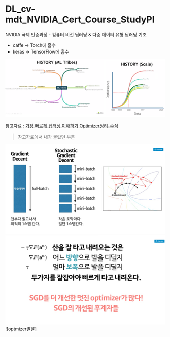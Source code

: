 # DL_cv-mdt_NVIDIA_Cert_Course_StudyPI
NVIDIA 국제 인증과정 - 컴퓨터 비전 딥러닝 &amp; 다중 데이터 유형 딥러닝 기초


* caffe -> Torch에 흡수
* keras -> TensorFlow에 흡수

![](https://github.com/lkeonwoo94/DL_cv-mdt_NVIDIA_Cert_Course_StudyPI/blob/master/ML.png)


참고자료 : [가장 빠르게 딥러닝 이해하기](https://www.slideshare.net/yongho/ss-79607172/49)
[Optimizer정리-수식](http://shuuki4.github.io/deep%20learning/2016/05/20/Gradient-Descent-Algorithm-Overview.html)


> 참고자료에서 내가 몰랐던 부분

![SGD](https://github.com/lkeonwoo94/DL_cv-mdt_NVIDIA_Cert_Course_StudyPI/blob/master/SGD.png)   
![opt](https://github.com/lkeonwoo94/DL_cv-mdt_NVIDIA_Cert_Course_StudyPI/blob/master/opt.png)
![optmizer발달]
